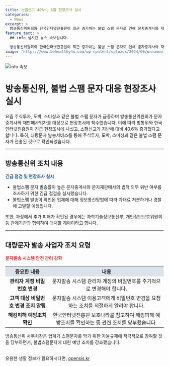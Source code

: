 ```yaml
---
title: 스팸신고 40%↑, 6월 현장조사 실시
categories:
  - News
excerpt: >
  방송통신위원회와 한국인터넷진흥원이 최근 증가하는 불법 스팸 문자로 인해 문자중계사와 재판매사업자를 대상으로 긴급 현장조사에 돌입했습니다. 스팸신고가 큰 폭으로 증가한 이번 현상은 대량문자 발송서비스를 통해 특히 주식투자, 도박, 스미싱 문자의 증가로 나타났습니다. 이에 방통위는 법적 의무 위반 여부를 조사하고, 필요 시 강력한 처벌을 가할 예정입니다. 또한, 개인정보 침해를 포함한 추가 피해 여부가 확인되면 관련 기관과 공동으로 대처할 계획입니다. 이에 대응하여 방통위는 악성 스팸 의심문자에 주의를 당부하고, 대량문자 발송 사업자에 대해 안전한 관리를 요청했습니다.
feature_text: >
  ## info 실시간 뉴스 속보입니다.

  방송통신위원회와 한국인터넷진흥원이 최근 증가하는 불법 스팸 문자로 인해 문자중계사와 재판매사업자를 대상으로 긴급 현장조사에 돌입했습니다. 스팸신고가 큰 폭으로 증가한 이번 현상은 대량문자 발송서비스를 통해 특히 주식투자, 도박, 스미싱 문자의 증가로 나타났습니다. 이에 방통위는 법적 의무 위반 여부를 조사하고, 필요 시 강력한 처벌을 가할 예정입니다. 또한, 개인정보 침해를 포함한 추가 피해 여부가 확인되면 관련 기관과 공동으로 대처할 계획입니다. 이에 대응하여 방통위는 악성 스팸 의심문자에 주의를 당부하고, 대량문자 발송 사업자에 대해 안전한 관리를 요청했습니다.
image: 'https://www.behealthy4u.com/wp-content/uploads/2024/06/unnamed-file.png'
---
```


<p><img src="https://www.behealthy4u.com/wp-content/uploads/2024/06/unnamed-file.png" alt="info 속보" /></p>

<h1>방송통신위, 불법 스팸 문자 대응 현장조사 실시</h1>

<p data-ke-size="size16">요즘 주식투자, 도박, 스미싱과 같은 불법 스팸 문자가 급증하며 방송통신위원회가 문자중계사와 재판매사업자를 대상으로 현장조사에 착수했습니다. 이에 따라 방통위와 한국인터넷진흥원이 긴급 현장조사에 나섰고, 스팸신고가 지난해 대비 40.6% 증가했다고 합니다. 특히, 대량문자 발송서비스를 통해 주식투자, 도박, 스미싱과 같은 불법 스팸 문자가 전송된 것으로 확인되었습니다.</p>

<hr>

<h2 data-ke-size="size26">방송통신위 조치 내용</h2>

<p><b><span style="color: #1a5490;">긴급 점검 및 현장조사 실시</span></b></p>

<ul>
    <li>불법스팸 문자 발송률이 높은 문자중계사와 문자재판매사의 법적 의무 위반 여부를 조사하기 위한 긴급 점검을 실시했습니다.</li>
    <li>불법스팸 발송이 확인된 업체에 대해 정보통신망법에 따라 과태료 처분하거나 경찰에 고발할 예정입니다.</li>
</ul>

<p>또한, 과정에서 추가 피해가 확인된 경우에는 과학기술정보통신부, 개인정보보호위원회 등 관계기관과 협력하여 대처할 계획이라고 합니다.</p>

<hr>

<h2 data-ke-size="size26">대량문자 발송 사업자 조치 요령</h2>

<p><b><span style="color: #ee2323;">문자발송 시스템 안전 관리 강화</span></b></p>

<table>
    <tr>
        <th style="text-align: center; background-color: #21538527;">중요한 내용</th>
        <th style="text-align: center; background-color: #21538527;">내용</th>
    </tr>
    <tr>
        <td style="text-align: center; height: 17px;"><b>관리자 계정 비밀번호 변경</b></td>
        <td style="text-align: center; height: 17px;">문자발송 시스템 관리자 계정의 비밀번호를 주기적으로 변경해야 합니다.</td>
    </tr>
    <tr>
        <td style="text-align: center; height: 17px;"><b>고객 대상 비밀번호 변경 조치 알림</b></td>
        <td style="text-align: center; height: 17px;">문자발송 시스템 이용고객에게 비밀번호 변경을 요청하는 조치를 적절하게 알려야 합니다.</td>
    </tr>
    <tr>
        <td style="text-align: center; height: 17px;"><b>해킹피해 예방조치 확인</b></td>
        <td style="text-align: center; height: 17px;">한국인터넷진흥원 보호나라를 참고하여 해킹피해 예방조치를 확인하는 등 관련 조치를 당부했습니다.</td>
    </tr>
</table>

<p>방송통신위 사무처장은 업계가 스팸문자를 막기 위한 자율규제에 적극적으로 참여할 것을 당부하면서, 불법스팸문자에 대한 예방 조치를 강조했습니다.</p>

<div data-ke-size="size16">&nbsp;</div>
유용한 생활 정보가 필요하시다면, <a href="https://opensis.kr" rel="dofollow">opensis.kr</a>


